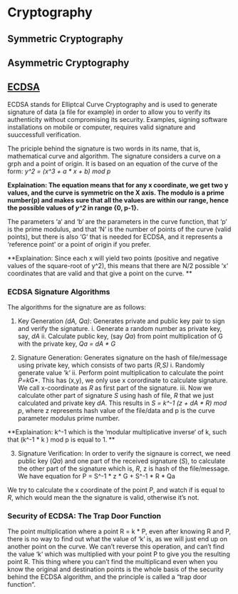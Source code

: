 # Cryptography



## Symmetric Cryptography


## Asymmetric Cryptography


## [ECDSA](https://www.instructables.com/Understanding-how-ECDSA-protects-your-data/)

ECDSA stands for Elliptcal Curve Cryptography and is used to generate signature of data (a file for example) in order to allow you to verify its authenticity without compromising its security. Examples, signing software installations on mobile or computer, requires valid signature and suuccessfull verification.

The priciple behind the signature is two words in its name, that is, mathematical curve and algorithm. The signature considers a curve on a grph and a point of origin. It is based on an equation of the curve of the form: *y^2 = (x^3 + a * x + b) mod p*

**Explaination: The equation means that for any x coordinate, we get two y values, and the curve is symmetric on the X axis. The modulo is a prime number(p) and makes sure that all the values are within our range, hence the possible values of *y^2* in range {0, p-1}.**


The parameters ‘a‘ and ‘b‘ are the parameters in the curve function, that ‘p‘ is the prime modulus, and that ‘N‘ is the number of points of the curve (valid points), but there is also ‘G‘ that is needed for ECDSA, and it represents a ‘reference point’ or a point of origin if you prefer. 

**Explaination: Since each x will yield two points (positive and negative values of the square-root of y^2), this means that there are N/2 possible ‘x‘ coordinates that are valid and that give a point on the curve. **


### ECDSA Signature Algorithms
The algorithms for the signature are as follows:

1. Key Generation *(dA, Qa)*: Generates private and public key pair to sign and verify the signature.
  i. Generate a random number as private key, say, *dA*
  ii. Calculate public key, (say *Qa*) from point multiplication of G with the private key, *Qa = dA * G*

2. Signature Generation: Generates signature on the hash of file/message using private key, which consists of two parts *(R,S)*
    i. Randomly generate value ‘k‘ 
    ii.  Perform point multiplication to calculate the point *P=k*G*.  This has (x,y), we only use x corordinate to calculate signature. We call x-coordinate as *R* as first part of the signature.
    iii. Now we calculate other part of signature *S* using hash of file, *R* that we just calculated and private key *dA*. This results in  *S = k^-1 (z + dA * R) mod p*, where z represents hash value of the file/data and p is the curve parameter modulus prime number.
    
**Explaination: k^-1 which is the ‘modular multiplicative inverse‘ of k, such that (k^-1 * k ) mod p is equal to 1. **

3. Signature Verification: In order to verify the signaure is correct, we need public key (*Qa*) and one part of the received signature (*S*), to calculate the other part of the signature which is, *R*, z is hash of the file/message.
      We have equation for  P = S^-1 * z * G + S^-1 * R * Qa

We try to calculate the x coordinate of the point *P*, and watch if is equal to *R*, which would mean the the signature is valid, otherwise it’s not.


### Security of ECDSA: The Trap Door Function
The point multiplication where a point R = k * P, even after knowing R and P, there is no way to find out what the value of ‘k‘ is, as we will just end up on another point on the curve. We can’t reverse this operation, and can’t find the value ‘k‘ which was multiplied with your point P to give you the resulting point R.
This thing where you can’t find the multiplicand even when you know the original and destination points is the whole basis of the security behind the ECDSA algorithm, and the principle is called a “trap door function“.

